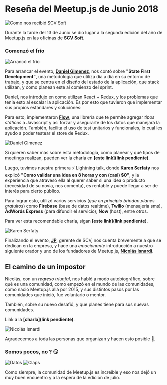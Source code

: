 # Reseña del Meetup.js de Junio 2018

![Como nos recibió SCV Soft](https://raw.githubusercontent.com/meetupjs-ar/blog-articles/master/06-resena-meetup-junio-2018/intro.jpg)

Durante la tarde del 13 de Junio se dio lugar a la segunda edición del año de Meetup.js en las oficinas de **[SCV Soft](http://scvsoft.com/)**.

### Comenzó el frío
![Arrancó el frío](https://media.giphy.com/media/l4pT0zpKP6rv4JdgQ/giphy.gif)

Para arrancar el evento, **[Daniel Gimenez](https://twitter.com/idanielgimenez)**, nos contó sobre **"State First Development"**, una metodología que utiliza día a día en su entorno de trabajo, y que se centra en el diseño del estado de la aplicación, que stack utilizan, y como planean este al comienzo del sprint.

Daniel, nos introdujo en como utilizan React + Redux, y los problemas que tenia esto al escalar la aplicación. Es por esto que tuvieron que implementar sus propios estándares y soluciónes:

Para esto, implementaron **[Flow](https://flow.org/en/)**, una librería que te permite agregar *tipos státicos* a Javascript y así forzar y asegurarte de los datos que manejará la aplicación. También, facilita el uso de test unitarios y funcionales, lo cual les ayudo a poder testear el store de Redux.

![Daniel Gimenez](https://raw.githubusercontent.com/meetupjs-ar/blog-articles/master/06-resena-meetup-junio-2018/daniel_gimenez.jpg)

Si quieren saber más sobre esta metodología, como planear y qué tipos de meetings realizan, pueden ver la charla en **[este link](link pendiente)**.

Luego, tuvimos nuestra primera ⚡ Lightning talk, donde **[Karen Serfaty](https://twitter.com/keyserfaty)** nos explicó **"Como validar una idea en 8 horas y con (casi) $0"**, y la experiencia que atravesó ella al querer saber si una idea o producto (necesidad de su novia, nos comenta), es rentable y puede llegar a ser de interés para cierto público.

Para lograr esto, utilizó varios servicios (*que en principio brindan planes gratuitos*) como **Firebase** (base de datos realtime), **Twilio** (mensajeria sms), **AdWords Express** (para difundir el servicio), **Now** (host), entre otros.

Para ver esta recomendable charla, sigan **[este link](link pendiente)**.

![Karen Serfaty](https://raw.githubusercontent.com/meetupjs-ar/blog-articles/master/06-resena-meetup-junio-2018/karen_serfaty.jpg)

Finalizando el evento, **[JP](https://twitter.com/jpsaraceno)**, gerente de SCV, nos cuenta brevemente a que se dedican en la empresa, y hace una *emocionante* introducción a nuestro siguiente orador y uno de los fundadores de Meetup.js, **[Nicolás Isnardi](https://twitter.com/isnardi)**.

## El camino de un impostor
Nicolás, con un *regreso triunfal*, nos habló a modo autobiográfico, sobre qué es una comunidad, como empezó en el mundo de las comunidades, como nació Meetup.js allá por 2015, y sus distintos pasos por las comunidades que inició, fue voluntario o mentor.

También, sobre su nuevo desafió, y que planes tiene para sus nuevas comunidades.

Link a la **[charla](link pendiente)**.

![Nicolás Isnardi](https://raw.githubusercontent.com/meetupjs-ar/blog-articles/master/06-resena-meetup-junio-2018/nicolas_isnardi.jpg)

Agradecemos a toda las personas que organizan y hacen esto posible 👏.

### Somos pocos, no ? 😏

![Datos](https://raw.githubusercontent.com/meetupjs-ar/blog-articles/master/06-resena-meetup-junio-2018/datos.jpg)
![Claps](https://media.giphy.com/media/xT77XWum9yH7zNkFW0/giphy.gif)

Como siempre, la comunidad de Meetup.js es increíble y eso nos dejó un muy buen encuentro y a la espera de la edición de julio.
